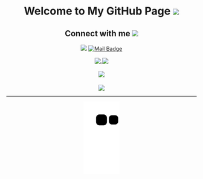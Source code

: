 <h1 align="center">
  Welcome to My GitHub Page
  <img src="https://media.giphy.com/media/hvRJCLFzcasrR4ia7z/giphy.gif" width="28">
</h1>

<!--
**zeynep-dmrl/zeynep-dmrl** is a ✨ _special_ ✨ repository because its `README.md` (this file) appears on your GitHub profile.

Here are some ideas to get you started:

- 🔭 I’m currently working on ...
- 🌱 I’m currently learning ...
- 👯 I’m looking to collaborate on ...
- 🤔 I’m looking for help with ...
- 💬 Ask me about ...
- 📫 How to reach me: ...
- 😄 Pronouns: ...
- ⚡ Fun fact: ...
-->
<!--Connect-->
<h2 align="center"> Connect with me <img src='https://raw.githubusercontent.com/ShahriarShafin/ShahriarShafin/main/Assets/handshake.gif' width="35px"> </h2>
<div align="center">

[![](https://img.shields.io/badge/linkedin-%230077B5.svg?&style=for-the-badge&logo=linkedin&logoColor=white)](https://www.linkedin.com/in/zeynep-demirel)
[![Mail Badge](https://img.shields.io/badge/zeynepdemirel081@gmail.com-c14438?style=for-the-badge&logo=Gmail&logoColor=white&link=mailto:zeynepdemirel081@gmail.com)](mailto:zeynepdemirel081@gmail.com)

</div>

<!--Statistics-->
<div align="center">
  <div align="center">
    <a href="https://github.com/zeynep-dmrl/github-profile-views-counter">
        <img align="center" src="https://komarev.com/ghpvc/?username=zeynep-dmrl&color=f75c7e">
    </a>
    <a href="https://github.com/zeynep-dmrl?tab=followers">
        <img align="center"  src="https://img.shields.io/github/followers/zeynep-dmrl?style=flat-square&color=f75c7e">
    </a>
  </div>
  <br>
  <div>
    <img align="center" src="https://github-readme-stats.vercel.app/api?username=zeynep-dmrl&show_icons=true&theme=radical" />
  </div>
  <br>
  <div>
    <img align="center" src="https://github-readme-stats.vercel.app/api/top-langs?username=zeynep-dmrl&show_icons=true&theme=radical&locale=en&layout=compact" />
  </div>
</div>

<hr />
<!--Snake Game-->
<div  align="center"> 
  <img src="https://github.com/zeynep-dmrl/zeynep-dmrl/blob/output/github-contribution-grid-snake.svg" />
</div>
